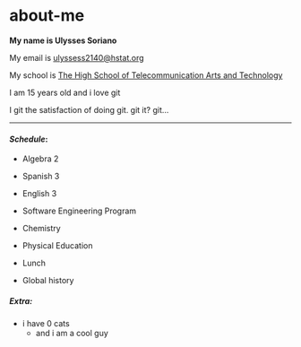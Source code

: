 # about-me

**My name is Ulysses Soriano**

My email is ulyssess2140@hstat.org

My school is [The High School of Telecommunication Arts and Technology](https://www.hstat.org/)

I am 15 years old and i love git 

I git the satisfaction of doing git. git it? git...

---


#### _Schedule_: 

- Algebra 2

- Spanish 3

- English 3

- Software Engineering Program

- Chemistry

- Physical Education

- Lunch

- Global history 

##### Extra:

- i have 0 cats 
  - and i am a cool guy

